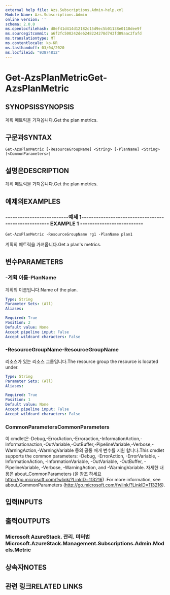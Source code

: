 ```yaml
---
external help file: Azs.Subscriptions.Admin-help.xml
Module Name: Azs.Subscriptions.Admin
online version: ''
schema: 2.0.0
ms.openlocfilehash: d8ef41d414d12182c15d9ec5b01138e0110dee9f
ms.sourcegitcommit: a6f2fc500242de6248224278d743fd09aac2fafd
ms.translationtype: MT
ms.contentlocale: ko-KR
ms.lasthandoff: 03/04/2020
ms.locfileid: "93874812"
---
```

# <span data-ttu-id="793d5-101">Get-AzsPlanMetric</span><span class="sxs-lookup"><span data-stu-id="793d5-101">Get-AzsPlanMetric</span></span>

## <span data-ttu-id="793d5-102">SYNOPSIS</span><span class="sxs-lookup"><span data-stu-id="793d5-102">SYNOPSIS</span></span>
<span data-ttu-id="793d5-103">계획 메트릭을 가져옵니다.</span><span class="sxs-lookup"><span data-stu-id="793d5-103">Get the plan metrics.</span></span>

## <span data-ttu-id="793d5-104">구문과</span><span class="sxs-lookup"><span data-stu-id="793d5-104">SYNTAX</span></span>

```
Get-AzsPlanMetric [-ResourceGroupName] <String> [-PlanName] <String> [<CommonParameters>]
```

## <span data-ttu-id="793d5-105">설명은</span><span class="sxs-lookup"><span data-stu-id="793d5-105">DESCRIPTION</span></span>
<span data-ttu-id="793d5-106">계획 메트릭을 가져옵니다.</span><span class="sxs-lookup"><span data-stu-id="793d5-106">Get the plan metrics.</span></span>

## <span data-ttu-id="793d5-107">예제의</span><span class="sxs-lookup"><span data-stu-id="793d5-107">EXAMPLES</span></span>

### <span data-ttu-id="793d5-108">--------------------------예제 1--------------------------</span><span class="sxs-lookup"><span data-stu-id="793d5-108">-------------------------- EXAMPLE 1 --------------------------</span></span>
```
Get-AzsPlanMetric -ResourceGroupName rg1 -PlanName plan1
```

<span data-ttu-id="793d5-109">계획의 메트릭을 가져옵니다.</span><span class="sxs-lookup"><span data-stu-id="793d5-109">Get a plan's metrics.</span></span>

## <span data-ttu-id="793d5-110">변수</span><span class="sxs-lookup"><span data-stu-id="793d5-110">PARAMETERS</span></span>

### <span data-ttu-id="793d5-111">-계획 이름</span><span class="sxs-lookup"><span data-stu-id="793d5-111">-PlanName</span></span>
<span data-ttu-id="793d5-112">계획의 이름입니다.</span><span class="sxs-lookup"><span data-stu-id="793d5-112">Name of the plan.</span></span>

```yaml
Type: String
Parameter Sets: (All)
Aliases: 

Required: True
Position: 2
Default value: None
Accept pipeline input: False
Accept wildcard characters: False
```

### <span data-ttu-id="793d5-113">-ResourceGroupName</span><span class="sxs-lookup"><span data-stu-id="793d5-113">-ResourceGroupName</span></span>
<span data-ttu-id="793d5-114">리소스가 있는 리소스 그룹입니다.</span><span class="sxs-lookup"><span data-stu-id="793d5-114">The resource group the resource is located under.</span></span>

```yaml
Type: String
Parameter Sets: (All)
Aliases: 

Required: True
Position: 1
Default value: None
Accept pipeline input: False
Accept wildcard characters: False
```

### <span data-ttu-id="793d5-115">CommonParameters</span><span class="sxs-lookup"><span data-stu-id="793d5-115">CommonParameters</span></span>
<span data-ttu-id="793d5-116">이 cmdlet은-Debug,-ErrorAction,-Erroraction,-InformationAction,-Informationaction,-OutVariable,-OutBuffer,-PipelineVariable,-Verbose,-WarningAction,-WarningVariable 등의 공통 매개 변수를 지원 합니다.</span><span class="sxs-lookup"><span data-stu-id="793d5-116">This cmdlet supports the common parameters: -Debug, -ErrorAction, -ErrorVariable, -InformationAction, -InformationVariable, -OutVariable, -OutBuffer, -PipelineVariable, -Verbose, -WarningAction, and -WarningVariable.</span></span> <span data-ttu-id="793d5-117">자세한 내용은 about_CommonParameters (을 참조 하세요 http://go.microsoft.com/fwlink/?LinkID=113216) .</span><span class="sxs-lookup"><span data-stu-id="793d5-117">For more information, see about_CommonParameters (http://go.microsoft.com/fwlink/?LinkID=113216).</span></span>

## <span data-ttu-id="793d5-118">입력</span><span class="sxs-lookup"><span data-stu-id="793d5-118">INPUTS</span></span>

## <span data-ttu-id="793d5-119">출력</span><span class="sxs-lookup"><span data-stu-id="793d5-119">OUTPUTS</span></span>

### <span data-ttu-id="793d5-120">Microsoft AzureStack. 관리. 미터법</span><span class="sxs-lookup"><span data-stu-id="793d5-120">Microsoft.AzureStack.Management.Subscriptions.Admin.Models.Metric</span></span>

## <span data-ttu-id="793d5-121">상속자</span><span class="sxs-lookup"><span data-stu-id="793d5-121">NOTES</span></span>

## <span data-ttu-id="793d5-122">관련 링크</span><span class="sxs-lookup"><span data-stu-id="793d5-122">RELATED LINKS</span></span>

